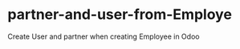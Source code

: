 partner-and-user-from-Employe
=============================

Create User and partner when creating Employee in Odoo
